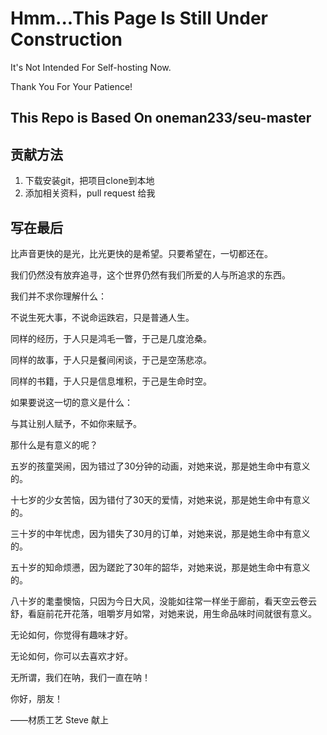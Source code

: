 # Hmm...This Page Is Still Under Construction

It's Not Intended For Self-hosting Now.

Thank You For Your Patience!

## This Repo is Based On oneman233/seu-master

## 贡献方法

1. 下载安装git，把项目clone到本地
2. 添加相关资料，pull request 给我

## 写在最后

比声音更快的是光，比光更快的是希望。只要希望在，一切都还在。

我们仍然没有放弃追寻，这个世界仍然有我们所爱的人与所追求的东西。

我们并不求你理解什么：

不说生死大事，不说命运跌宕，只是普通人生。

同样的经历，于人只是鸿毛一瞥，于己是几度沧桑。

同样的故事，于人只是餐间闲谈，于己是空荡悲凉。

同样的书籍，于人只是信息堆积，于己是生命时空。

如果要说这一切的意义是什么：

与其让别人赋予，不如你来赋予。

那什么是有意义的呢？

五岁的孩童哭闹，因为错过了30分钟的动画，对她来说，那是她生命中有意义的。

十七岁的少女苦恼，因为错付了30天的爱情，对她来说，那是她生命中有意义的。

三十岁的中年忧虑，因为错失了30月的订单，对她来说，那是她生命中有意义的。

五十岁的知命烦懑，因为蹉跎了30年的韶华，对她来说，那是她生命中有意义的。

八十岁的耄耋懊恼，只因为今日大风，没能如往常一样坐于廊前，看天空云卷云舒，看庭前花开花落，咀嚼岁月如常，对她来说，用生命品味时间就很有意义。

无论如何，你觉得有趣味才好。

无论如何，你可以去喜欢才好。

无所谓，我们在呐，我们一直在呐！

你好，朋友！


——材质工艺 Steve 献上
